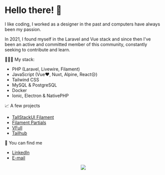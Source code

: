 # Hello there! 🫨

I like coding, I worked as a designer in the past and computers have always been my passion.

In 2021, I found myself in the Laravel and Vue stack and since then I've been an active and committed member of this community, constantly seeking to contribute and learn.

🧑🏼‍💻 My stack:
- PHP (Laravel, Livewire, Filament)
- JavaScript (Vue❤️, Nuxt, Alpine, React😒)
- Tailwind CSS
- MySQL & PostgreSQL
- Docker
- Ionic, Electron & NativePHP

📈 A few projects
- [TallStackUI Filament](https://github.com/andrefelipe18/tallstackui-filament)
- [Filament Partials](https://github.com/andrefelipe18/filament-partials)
- [VFull](https://github.com/andrefelipe18/VFull)
- [Tailhub](https://tailhub.vercel.app)
 
🤝 You can find me
- [LinkedIn](https://www.linkedin.com/in/andr%C3%A9dominguess/)
- [E-mail](mailto:dominguesstroppa@gmail.com)

<p align="center">
  <a href="https://skillicons.dev">
    <img src="https://skillicons.dev/icons?i=laravel,vue,nuxt,javascript,php,typescript,docker,git,tailwind,vitest,ubuntu,pinia,nodejs,adonis" />
  </a>
</p>
